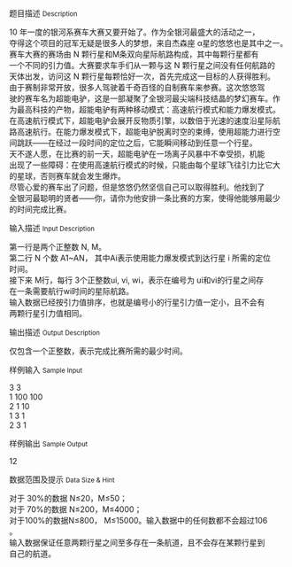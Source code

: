 <div class="panel panel-default">
<div class="area-title">
<span>
题目描述
<small>Description</small>
</span></div>
<div class="panel-body">

<p>10 年一度的银河系赛车大赛又要开始了。作为全银河最盛大的活动之一，<br>夺得这个项目的冠军无疑是很多人的梦想，来自杰森座 α星的悠悠也是其中之一。 <br>赛车大赛的赛场由 N 颗行星和M条双向星际航路构成，其中每颗行星都有<br>一个不同的引力值。大赛要求车手们从一颗与这 N 颗行星之间没有任何航路的<br>天体出发，访问这 N 颗行星每颗恰好一次，首先完成这一目标的人获得胜利。 <br>由于赛制非常开放，很多人驾驶着千奇百怪的自制赛车来参赛。这次悠悠驾<br>驶的赛车名为超能电驴，这是一部凝聚了全银河最尖端科技结晶的梦幻赛车。作<br>为最高科技的产物，超能电驴有两种移动模式：高速航行模式和能力爆发模式。<br>在高速航行模式下，超能电驴会展开反物质引擎，以数倍于光速的速度沿星际航<br>路高速航行。在能力爆发模式下，超能电驴脱离时空的束缚，使用超能力进行空<br>间跳跃——在经过一段时间的定位之后，它能瞬间移动到任意一个行星。 <br>天不遂人愿，在比赛的前一天，超能电驴在一场离子风暴中不幸受损，机能<br>出现了一些障碍：在使用高速航行模式的时候，只能由每个星球飞往引力比它大<br>的星球，否则赛车就会发生爆炸。 <br>尽管心爱的赛车出了问题，但是悠悠仍然坚信自己可以取得胜利。他找到了<br>全银河最聪明的贤者——你，请你为他安排一条比赛的方案，使得他能够用最少<br>的时间完成比赛。</p>

</div>
</div>

<div class="panel panel-default">
<div class="area-title">
<span>
输入描述
<small>Input Description</small>
</span></div>
<div class="panel-body">
<p>第一行是两个正整数 N, M。 <br>第二行 N 个数 A1~AN， 其中Ai表示使用能力爆发模式到达行星 i 所需的定位<br>时间。 <br>接下来 M行，每行 3个正整数ui, vi, wi，表示在编号为 ui和vi的行星之间存<br>在一条需要航行wi时间的星际航路。 <br>输入数据已经按引力值排序，也就是编号小的行星引力值一定小，且不会有<br>两颗行星引力值相同。</p>

</div>
</div>
<div  class="panel panel-default">
<div class="area-title">
<span>
输出描述
<small>Output Description</small>
</span></div>
<div class="panel-body">

<p>仅包含一个正整数，表示完成比赛所需的最少时间。&nbsp;</p>

</div>
</div>


<div class="panel panel-default">
<div class="area-title">
<span>
样例输入
<small>Sample Input</small>
</span></div>
<div class="panel-body">
<p>3 3 <br>1 100 100 <br>2 1 10 <br>1 3 1 <br>2 3 1</p>

</div>
</div>

<div class="panel panel-default">
<div class="area-title">
<span>
样例输出
<small>Sample Output</small>
</span></div>
<div class="panel-body">
<p>12 </p>

</div>
</div>

<div class="panel panel-default">
<div class="area-title">
<span>
数据范围及提示
<small>Data Size & Hint</small>
</span></div>
<div class="panel-body">
<p>对于 30%的数据 N≤20，M≤50； <br>对于 70%的数据 N≤200，M≤4000； <br>对于100%的数据N≤800， M≤15000。输入数据中的任何数都不会超过106<br>。 <br>输入数据保证任意两颗行星之间至多存在一条航道，且不会存在某颗行星到<br>自己的航道。</p>
</div>
</div>